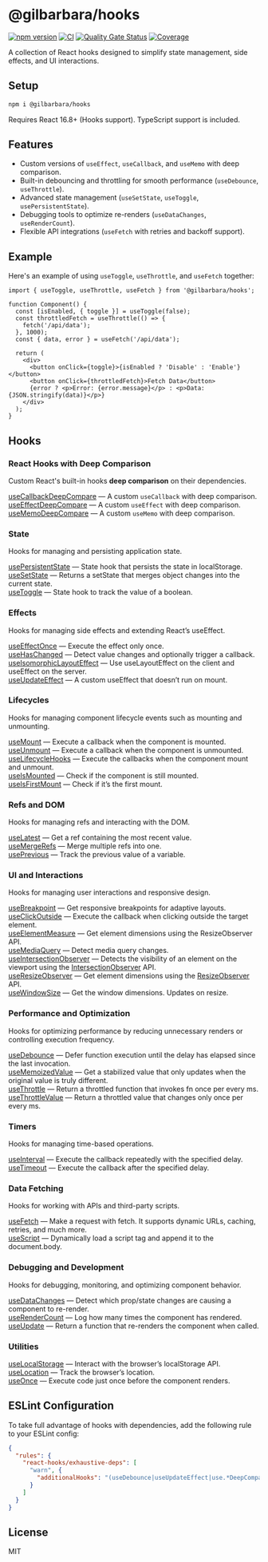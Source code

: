 # @gilbarbara/hooks

[![npm version](https://badge.fury.io/js/%40gilbarbara%2Fhooks.svg)](https://badge.fury.io/js/%40gilbarbara%2Fhooks) [![CI](https://github.com/gilbarbara/hooks/actions/workflows/main.yml/badge.svg)](https://github.com/gilbarbara/hooks/actions/workflows/main.yml) [![Quality Gate Status](https://sonarcloud.io/api/project_badges/measure?project=gilbarbara_hooks&metric=alert_status)](https://sonarcloud.io/summary/new_code?id=gilbarbara_hooks) [![Coverage](https://sonarcloud.io/api/project_badges/measure?project=gilbarbara_hooks&metric=coverage)](https://sonarcloud.io/summary/new_code?id=gilbarbara_hooks)

A collection of React hooks designed to simplify state management, side effects, and UI interactions.

## Setup

```bash
npm i @gilbarbara/hooks
```

Requires React 16.8+ (Hooks support). TypeScript support is included.

## Features

- Custom versions of `useEffect`, `useCallback`, and `useMemo` with deep comparison.
- Built-in debouncing and throttling for smooth performance (`useDebounce`, `useThrottle`).
- Advanced state management (`useSetState`, `useToggle`, `usePersistentState`).
- Debugging tools to optimize re-renders (`useDataChanges`, `useRenderCount`).
- Flexible API integrations (`useFetch` with retries and backoff support).

## Example

Here's an example of using `useToggle`, `useThrottle`, and `useFetch` together:

```tsx
import { useToggle, useThrottle, useFetch } from '@gilbarbara/hooks';

function Component() {
  const [isEnabled, { toggle }] = useToggle(false);
  const throttledFetch = useThrottle(() => {
    fetch('/api/data');
  }, 1000);
  const { data, error } = useFetch('/api/data');

  return (
    <div>
      <button onClick={toggle}>{isEnabled ? 'Disable' : 'Enable'}</button>
      <button onClick={throttledFetch}>Fetch Data</button>
      {error ? <p>Error: {error.message}</p> : <p>Data: {JSON.stringify(data)}</p>}
    </div>
  );
}
```

## Hooks

### React Hooks with Deep Comparison

Custom React's built-in hooks **deep comparison** on their dependencies.

[useCallbackDeepCompare](docs/useCallbackDeepCompare.md) — A custom `useCallback` with deep comparison.  
[useEffectDeepCompare](docs/useEffectDeepCompare.md) — A custom `useEffect` with deep comparison.  
[useMemoDeepCompare](docs/useMemoDeepCompare) — A custom `useMemo` with deep comparison.

### State

Hooks for managing and persisting application state.

[usePersistentState](docs/usePersistentState) — State hook that persists the state in localStorage.  
[useSetState](docs/useSetState.md) — Returns a setState that merges object changes into the current state.  
[useToggle](docs/useToggle.md) — State hook to track the value of a boolean.

### Effects

Hooks for managing side effects and extending React’s useEffect.

[useEffectOnce](docs/useEffectOnce.md) — Execute the effect only once.  
[useHasChanged](docs/useHasChanged.md) — Detect value changes and optionally trigger a callback.  
[useIsomorphicLayoutEffect](docs/useIsomorphicLayoutEffect.md) — Use useLayoutEffect on the client and useEffect on the server.  
[useUpdateEffect](docs/useUpdateEffect.md) — A custom useEffect that doesn’t run on mount.  

### Lifecycles

Hooks for managing component lifecycle events such as mounting and unmounting.

[useMount](docs/useMount.md) — Execute a callback when the component is mounted.  
[useUnmount](docs/useUnmount.md) — Execute a callback when the component is unmounted.  
[useLifecycleHooks](docs/useLifecycleHooks) — Execute the callbacks when the component mount and unmount.  
[useIsMounted](docs/useIsMounted.md) — Check if the component is still mounted.  
[useIsFirstMount](docs/useIsFirstMount.md) — Check if it’s the first mount.  

### Refs and DOM

Hooks for managing refs and interacting with the DOM.

[useLatest](docs/useLatest.md) — Get a ref containing the most recent value.  
[useMergeRefs](docs/useMergeRefs.md) — Merge multiple refs into one.  
[usePrevious](docs/usePrevious.md) — Track the previous value of a variable.

### UI and Interactions

Hooks for managing user interactions and responsive design.

[useBreakpoint](docs/useBreakpoint) — Get responsive breakpoints for adaptive layouts.  
[useClickOutside](docs/useClickOutside.md) — Execute the callback when clicking outside the target element.  
[useElementMeasure](docs/useElementMeasure) — Get element dimensions using the ResizeObserver API.  
[useMediaQuery](docs/useMediaQuery.md) — Detect media query changes.  
[useIntersectionObserver](docs/useIntersectionObserver.md) — Detects the visibility of an element on the viewport using the [IntersectionObserver](https://developer.mozilla.org/en-US/docs/Web/API/Intersection_Observer_API) API.  
[useResizeObserver](docs/useResizeObserver.md) — Get element dimensions using the [ResizeObserver](https://developer.mozilla.org/en-US/docs/Web/API/ResizeObserver) API.  
[useWindowSize](docs/useWindowSize.md) — Get the window dimensions. Updates on resize.

### Performance and Optimization

Hooks for optimizing performance by reducing unnecessary renders or controlling execution frequency.

[useDebounce](docs/useDebounce.md) — Defer function execution until the delay has elapsed since the last invocation.  
[useMemoizedValue](docs/useMemoizedValue) — Get a stabilized value that only updates when the original value is truly different.  
[useThrottle](docs/useThrottle.md) — Return a throttled function that invokes fn once per every ms.  
[useThrottleValue](docs/useThrottleValue.md) — Return a throttled value that changes only once per every ms.

### Timers

Hooks for managing time-based operations.

[useInterval](docs/useInterval.md) — Execute the callback repeatedly with the specified delay.  
[useTimeout](docs/useTimeout.md) — Execute the callback after the specified delay.

### Data Fetching

Hooks for working with APIs and third-party scripts.

[useFetch](docs/useFetch.md) — Make a request with fetch. It supports dynamic URLs, caching, retries, and much more.  
[useScript](docs/useScript.md) — Dynamically load a script tag and append it to the document.body.


### Debugging and Development

Hooks for debugging, monitoring, and optimizing component behavior.

[useDataChanges](docs/useDataChanges) — Detect which prop/state changes are causing a component to re-render.  
[useRenderCount](docs/useRenderCount.md) — Log how many times the component has rendered.  
[useUpdate](docs/useUpdate.md) — Return a function that re-renders the component when called.

### Utilities
[useLocalStorage](docs/useLocalStorage.md) — Interact with the browser’s localStorage API.  
[useLocation](docs/useLocation.md) — Track the browser’s location.  
[useOnce](docs/useOnce) — Execute code just once before the component renders.

## ESLint Configuration

To take full advantage of hooks with dependencies, add the following rule to your ESLint config:

```json
{
  "rules": {
    "react-hooks/exhaustive-deps": [
      "warn", {
        "additionalHooks": "(useDebounce|useUpdateEffect|use.*DeepCompare)"
      }
    ]
  }
}
```

## License

MIT
